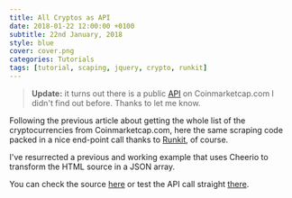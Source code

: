 ```yaml
---
title: All Cryptos as API
date: 2018-01-22 12:00:00 +0100
subtitle: 22nd January, 2018
style: blue
cover: cover.png
categories: Tutorials
tags: [tutorial, scaping, jquery, crypto, runkit]
---
```


> **Update:** it turns out there is a public [API](https://coinmarketcap.com/api/) on Coinmarketcap.com I didn't find out before. Thanks to let me know.

Following the previous article about getting the whole list of the cryptocurrencies from Coinmarketcap.com, here the same scraping code packed in a nice end-point call thanks to [Runkit](https://runkit.com/), of course.

I've resurrected a previous and working example that uses Cheerio to transform the HTML source in a JSON array.

You can check the source [here](https://runkit.com/abusedmedia/coinmarketcap-all-list-api) or test the API call straight [there](https://coinmarketcap-all-list-api-hki9psot86nl.runkit.sh/).